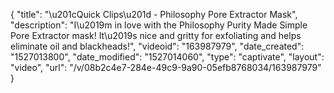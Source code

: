 {
    "title": "\u201cQuick Clips\u201d - Philosophy Pore Extractor Mask",
    "description": "I\u2019m in love with the Philosophy Purity Made Simple Pore Extractor mask! It\u2019s nice and gritty for exfoliating and helps eliminate oil and blackheads!",
    "videoid": "163987979",
    "date_created": "1527013800",
    "date_modified": "1527014060",
    "type": "captivate",
    "layout": "video",
    "url": "\/v\/08b2c4e7-284e-49c9-9a90-05efb8768034\/163987979"
}